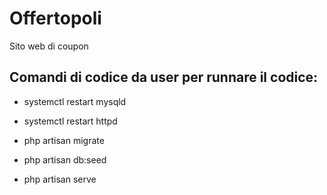 # Offertopoli
Sito web di coupon

## Comandi di codice da user per runnare il codice:

* systemctl restart mysqld

* systemctl restart httpd

* php artisan migrate

* php artisan db:seed

* php artisan serve
